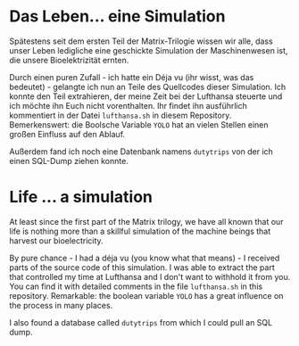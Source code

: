 Das Leben... eine Simulation
============================

Spätestens seit dem ersten Teil der Matrix-Trilogie wissen wir alle, dass unser Leben ledigliche eine geschickte Simulation der Maschinenwesen ist, die unsere Bioelektrizität ernten.

Durch einen puren Zufall - ich hatte ein Déja vu (ihr wisst, was das bedeutet) - gelangte ich nun an Teile des Quellcodes dieser Simulation. Ich konnte den Teil extrahieren, der meine Zeit bei der Lufthansa steuerte und ich möchte ihn Euch nicht vorenthalten. Ihr findet ihn ausführlich kommentiert in der Datei `lufthansa.sh` in diesem Repository. Bemerkenswert: die Boolsche Variable `YOLO` hat an vielen Stellen einen großen Einfluss auf den Ablauf.

Außerdem fand ich noch eine Datenbank namens `dutytrips` von der ich einen SQL-Dump ziehen konnte.

Life ... a simulation
=============================

At least since the first part of the Matrix trilogy, we have all known that our life is nothing more than a skillful simulation of the machine beings that harvest our bioelectricity.

By pure chance - I had a déja vu (you know what that means) - I received parts of the source code of this simulation. I was able to extract the part that controlled my time at Lufthansa and I don't want to withhold it from you. You can find it with detailed comments in the file `lufthansa.sh` in this repository. Remarkable: the boolean variable `YOLO` has a great influence on the process in many places.

I also found a database called `dutytrips` from which I could pull an SQL dump.